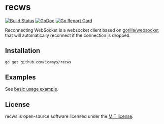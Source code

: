 # recws 

[![Build Status](https://app.travis-ci.com/icamys/recws.svg?branch=main)](https://app.travis-ci.com/icamys/recws)
[![GoDoc](https://godoc.org/github.com/icamys/recws?status.svg)](https://godoc.org/github.com/icamys/recws)
[![Go Report Card](https://goreportcard.com/badge/github.com/icamys/recws)](https://goreportcard.com/report/github.com/icamys/recws)

Reconnecting WebSocket is a websocket client based on [gorilla/websocket](https://github.com/gorilla/websocket) that will automatically reconnect if the connection is dropped.

## Installation

```bash
go get github.com/icamys/recws
```

## Examples

See [basic usage example](./examples/basic.go).

## License

recws is open-source software licensed under the [MIT license](https://opensource.org/licenses/MIT).